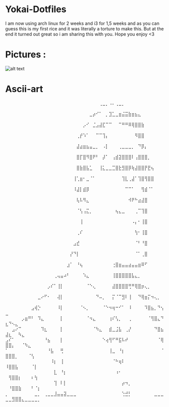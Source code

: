 # Yokai-Dotfiles

I am now using arch linux for 2 weeks and i3 for 1,5 weeks and as you can guess this is my first rice and it was literally a torture to make this. 
But at the end it turned out great so i am sharing this with you. Hope you enjoy <3

# Pictures :

![alt text](https://preview.redd.it/3lxn2lztuvjb1.png?width=640&crop=smart&auto=webp&s=9c4211ca6183e6ab96e9686e2ee0aec51d5f6e54)




# Ascii-art 


⠀⠀⠀⠀⠀⠀⠀⠀⠀⠀⠀⠀⠀⠀⠀⠀⠀⠀⠀⠀⠀⠀⠀⠀⠀⠀⠀⠀⠀⢀⣀⡀⠠⠄⢀⣀⡀⠀⠀⠀⠀⠀⠀⠀⠀⠀⠀⠀⠀⠀⠀⠀⠀⠀⠀⠀⠀⠀⠀⠀
⠀⠀⠀⠀⠀⠀⠀⠀⠀⠀⠀⠀⠀⠀⠀⠀⠀⠀⠀⠀⠀⠀⠀⠀⠀⠀⣀⡴⠊⠁⠀⡀⣹⣁⣀⣶⣬⣭⣷⣶⣦⣄⠀⠀⠀⠀⠀⠀⠀⠀⠀⠀⠀⠀⠀⠀⠀⠀⠀⠀
⠀⠀⠀⠀⠀⠀⠀⠀⠀⠀⠀⠀⠀⠀⠀⠀⠀⠀⠀⠀⠀⠀⠀⠀⡠⠊⠀⣈⣠⣼⣏⠉⠉⠀⠀⠉⠛⠛⠿⢿⣿⣿⣷⠀⠀⠀⠀⠀⠀⠀⠀⠀⠀⠀⠀⠀⠀⠀⠀⠀
⠀⠀⠀⠀⠀⠀⠀⠀⠀⠀⠀⠀⠀⠀⠀⠀⠀⠀⠀⠀⠀⠀⢀⡞⠱⠁⠀⠀⠉⠉⢹⡄⠀⠀⠀⠀⠀⠀⠀⠀⠻⣿⣿⠀⠀⠀⠀⠀⠀⠀⠀⠀⠀⠀⠀⠀⠀⠀⠀⠀
⠀⠀⠀⠀⠀⠀⠀⠀⠀⠀⠀⠀⠀⠀⠀⠀⠀⠀⠀⠀⠀⠀⣼⣴⣶⣦⣤⣀⡀⠀⠠⡇⠀⠀⠀⢀⣀⣀⣀⡀⠀⠙⡿⡄⠀⠀⠀⠀⠀⠀⠀⠀⠀⠀⠀⠀⠀⠀⠀⠀
⠀⠀⠀⠀⠀⠀⠀⠀⠀⠀⠀⠀⠀⠀⠀⠀⠀⠀⠀⠀⠀⠀⣿⡏⣿⠻⣿⠟⠃⠀⡼⠁⠀⢠⣾⣽⣿⣿⣿⠇⢠⣿⣿⣿⡀⠀⠀⠀⠀⠀⠀⠀⠀⠀⠀⠀⠀⠀⠀⠀
⠀⠀⠀⠀⠀⠀⠀⠀⠀⠀⠀⠀⠀⠀⠀⠀⠀⠀⠀⠀⠀⠀⣿⣷⣿⣧⣁⠀⠀⢸⣅⣀⣀⣉⣿⣗⣻⣿⡿⢷⣼⣿⣿⡟⣟⢦⠀⠀⠀⠀⠀⠀⠀⠀⠀⠀⠀⠀⠀⠀
⠀⠀⠀⠀⠀⠀⠀⠀⠀⠀⠀⠀⠀⠀⠀⠀⠀⠀⠀⠀⠀⢸⢁⣶⠂⣀⠈⠁⠀⠀⠀⠀⠀⠀⠀⠀⢹⣇⢀⣼⠁⢹⣿⢻⣿⣿⠀⠀⠀⠀⠀⠀⠀⠀⠀⠀⠀⠀⠀⠀
⠀⠀⠀⠀⠀⠀⠀⠀⠀⠀⠀⠀⠀⠀⠀⠀⠀⠀⠀⠀⠀⠸⣼⡇⣾⡿⠀⠀⠀⠀⠀⠀⠀⠀⠀⠀⠀⠉⠉⠁⠀⠀⢻⣾⠈⠁⠀⠀⠀⠀⠀⠀⠀⠀⠀⠀⠀⠀⠀⠀
⠀⠀⠀⠀⠀⠀⠀⠀⠀⠀⠀⠀⠀⠀⠀⠀⠀⠀⠀⠀⠀⠀⢧⠧⠻⣄⠀⠀⠀⠀⠀⠀⠀⠀⠀⠀⠀⠀⠺⠟⠓⣴⣼⣿⠀⠀⠀⠀⠀⠀⠀⠀⠀⠀⠀⠀⠀⠀⠀⠀
⠀⠀⠀⠀⠀⠀⠀⠀⠀⠀⠀⠀⠀⠀⠀⠀⠀⠀⠀⠀⠀⠀⠈⢣⢠⣍⡀⠀⠀⠀⠀⠀⠀⠀⢦⣄⣀⠀⠀⠀⢀⠉⢹⣿⠀⠀⠀⠀⠀⠀⠀⠀⠀⠀⠀⠀⠀⠀⠀⠀
⠀⠀⠀⠀⠀⠀⠀⠀⠀⠀⠀⠀⠀⠀⠀⠀⠀⠀⠀⠀⠀⠀⠀⢸⠀⠀⠀⠀⠀⠀⠀⠀⠀⠀⠀⠀⠀⠀⠀⠠⡄⠂⢸⣿⠀⠀⠀⠀⠀⠀⠀⠀⠀⠀⠀⠀⠀⠀⠀⠀
⠀⠀⠀⠀⠀⠀⠀⠀⠀⠀⠀⠀⠀⠀⠀⠀⠀⠀⠀⠀⠀⠀⢀⠎⠀⠀⠀⠀⠀⠀⠀⠀⠀⠀⠀⠀⠀⠀⠀⠀⢳⠂⢸⣿⠀⠀⠀⠀⠀⠀⠀⠀⠀⠀⠀⠀⠀⠀⠀⠀
⠀⠀⠀⠀⠀⠀⠀⠀⠀⠀⠀⠀⠀⠀⠀⠀⠀⠀⠀⠀⠀⣠⣞⠀⠀⠀⠀⠀⠀⠀⠀⠀⠀⠀⠀⠀⠀⠀⠀⠀⠈⠃⠘⣿⠀⠀⠀⠀⠀⠀⠀⠀⠀⠀⠀⠀⠀⠀⠀⠀
⠀⠀⠀⠀⠀⠀⠀⠀⠀⠀⠀⠀⠀⠀⠀⠀⠀⠀⠀⠀⡜⠙⡇⠀⠀⠀⠀⠀⠀⠀⠀⠀⠀⠀⠀⠀⠀⠀⠀⠀⠈⠁⢀⣿⠀⠀⠀⠀⠀⠀⠀⠀⠀⠀⠀⠀⠀⠀⠀⠀
⠀⠀⠀⠀⠀⠀⠀⠀⠀⠀⠀⠀⠀⠀⠀⠀⠀⠀⠀⣰⠁⠀⠘⢦⠀⠀⠀⠀⠀⠀⠀⠀⠀⢐⣿⣶⣤⣤⣴⣤⣤⣶⠿⠋⠀⠀⠀⠀⠀⠀⠀⠀⠀⠀⠀⠀⠀⠀⠀⠀
⠀⠀⠀⠀⠀⠀⠀⠀⠀⠀⠀⠀⠀⠀⠀⢀⢤⣤⠴⠃⠀⠀⠀⠀⠱⣄⠀⠀⠀⠀⠀⠀⠀⢸⣿⣿⣿⣿⣿⣧⣄⡀⠀⠀⠀⠀⠀⠀⠀⠀⠀⠀⠀⠀⠀⠀⠀⠀⠀⠀
⠀⠀⠀⠀⠀⠀⠀⠀⠀⠀⠀⠀⠀⡠⠎⠁⢸⡇⠀⠀⠀⠀⠀⠀⠀⠈⠑⢄⠀⠀⠀⠀⠀⣼⣿⣿⣿⣿⢛⠛⢿⣿⡶⢄⡀⠀⠀⠀⠀⠀⠀⠀⠀⠀⠀⠀⠀⠀⠀⠀
⠀⠀⠀⠀⠀⠀⠀⠀⠀⠀⣀⠔⠋⠂⠀⠀⢼⡇⠀⠀⠀⠀⠀⠀⠀⠀⠀⠀⠙⠤⡀⠀⠀⡍⠈⠉⣻⠇⢸⠀⠀⠙⢿⣶⡍⠲⢄⡀⠀⠀⠀⠀⠀⠀⠀⠀⠀⠀⠀⠀
⠀⠀⠀⠀⠀⠀⠀⠀⣠⢾⡑⠀⠀⠀⠀⠀⠸⡇⠀⠀⠀⠀⠀⠈⠢⡀⠀⠀⠀⠀⠈⠑⠲⢶⠒⠊⠁⠀⠸⠀⠀⠀⠀⠹⣿⣦⡀⠙⢢⣀⠀⠀⠀⠀⠀⠀⠀⠀⠀⠀
⠀⠀⠀⠀⠀⡠⣶⠛⠃⠀⠹⣄⠀⠀⠀⠀⠀⡇⠀⠀⠀⠀⠀⠀⠀⠈⠲⣄⠀⠀⠀⠀⢰⠎⢣⡀⠀⠀⢀⠀⠀⠀⠀⠀⠈⢻⣿⣄⠙⣆⠙⠢⣄⠀⠀⠀⠀⠀⠀⠀
⠀⠀⣠⠔⠉⠀⠀⠀⠀⠀⠀⠹⣆⠀⠀⠀⠀⡇⠀⠀⠀⠀⠀⠀⠀⠀⠀⠈⠳⣄⠀⠀⣾⣀⣨⣧⠀⢀⡜⠀⠀⠀⠀⠀⠀⠀⠙⣿⣦⣼⣆⠀⠀⠳⣄⠀⠀⠀⠀⠀
⣠⠎⠁⠀⠀⠀⠀⠀⠀⠀⠀⠀⠘⣦⠀⠀⠀⡇⠀⠀⠀⠀⠀⠀⠀⠀⠀⠀⠀⠀⠑⢴⢻⠋⠛⣯⠧⠞⠀⠀⠀⠀⠀⠀⠀⠀⠀⠈⢿⣿⣿⡄⠀⠀⠈⠳⣄⠀⠀⠀
⠁⠀⠀⠀⠀⠀⠀⠀⠀⠀⠀⠀⠀⠘⣧⠀⠀⢛⠀⠀⠀⠀⠀⠀⠀⠀⠀⠀⠀⠀⠀⠀⢸⣀⠀⠘⡆⠀⠀⠀⠀⠀⠀⠀⠀⠀⠀⠀⠈⣿⣿⣿⡀⠀⠀⠀⠈⢣⠀⠀
⠀⠀⠀⠀⠀⠀⠀⠀⠀⠀⠀⠀⠀⠀⠸⡆⠀⢸⠀⠀⠀⠀⠀⠀⠀⠀⠀⠀⠀⠀⠀⠀⠀⠈⠓⢶⠇⠀⠀⠀⠀⠀⠀⠀⠀⠀⠀⠀⠀⠸⣿⣿⣧⠀⠀⠀⠀⠈⡇⠀
⠀⠀⠀⠀⠀⠀⠀⠀⠀⠀⠀⠀⠀⠀⠀⣇⠀⠘⡆⠀⠀⠀⠀⠀⠀⠀⠀⠀⠀⠀⠀⠀⠀⠀⠰⠂⠀⠀⠀⠀⠀⠀⠀⠀⠀⠀⠀⠀⠀⠀⢻⣿⣿⡆⠀⠀⠀⠆⢳⠀
⠀⠀⠀⠀⠀⠀⠀⠀⠀⠀⠀⠀⠀⠀⠀⢹⠀⠇⡇⠀⠀⠀⠀⠀⠀⠀⠀⠀⠀⠀⠀⠀⠀⠀⠀⠀⡴⠲⡀⠀⠀⠀⠀⠀⠀⠀⠀⠀⠀⠀⠘⣿⣿⣷⠀⠀⠀⠃⠈⡆
⡀⠀⠀⠀⠀⠀⠀⠀⠀⣀⡀⠀⢀⣀⣀⣸⣤⣤⣽⣀⣀⣀⠀⠀⠀⠀⠀⠀⠀⠀⠀⠀⠀⠀⠀⠀⢑⣚⡃⠀⠀⠀⠀⠀⠀⠀⣀⣀⣀⣀⣀⣻⣿⣿⣄⣀⣀⣀⣀⡀
